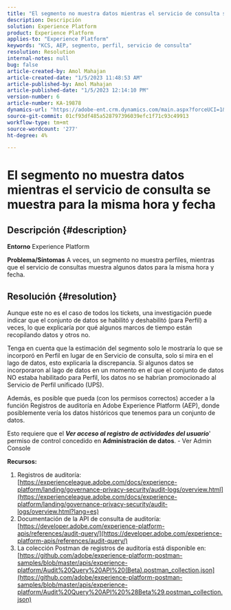 ```yaml
---
title: "El segmento no muestra datos mientras el servicio de consulta se muestra para la misma hora y fecha"
description: Descripción
solution: Experience Platform
product: Experience Platform
applies-to: "Experience Platform"
keywords: "KCS, AEP, segmento, perfil, servicio de consulta"
resolution: Resolution
internal-notes: null
bug: false
article-created-by: Amol Mahajan
article-created-date: "1/5/2023 11:48:53 AM"
article-published-by: Amol Mahajan
article-published-date: "1/5/2023 12:14:10 PM"
version-number: 6
article-number: KA-19878
dynamics-url: "https://adobe-ent.crm.dynamics.com/main.aspx?forceUCI=1&pagetype=entityrecord&etn=knowledgearticle&id=a34331ea-ee8c-ed11-81ac-6045bd006b3d"
source-git-commit: 01cf93df485a528797396039efc1f71c93c49913
workflow-type: tm+mt
source-wordcount: '277'
ht-degree: 4%

---
```


# El segmento no muestra datos mientras el servicio de consulta se muestra para la misma hora y fecha

## Descripción {#description}

<b>Entorno</b>
Experience Platform


<b>Problema/Síntomas</b>
A veces, un segmento no muestra perfiles, mientras que el servicio de consultas muestra algunos datos para la misma hora y fecha.


## Resolución {#resolution}


Aunque este no es el caso de todos los tickets, una investigación puede indicar que el conjunto de datos se habilitó y deshabilitó (para Perfil) a veces, lo que explicaría por qué algunos marcos de tiempo están recopilando datos y otros no.

Tenga en cuenta que la estimación del segmento solo le mostraría lo que se incorporó en Perfil en lugar de en Servicio de consulta, solo si mira en el lago de datos, esto explicaría la discrepancia. Si algunos datos se incorporaron al lago de datos en un momento en el que el conjunto de datos NO estaba habilitado para Perfil, los datos no se habrían promocionado al Servicio de Perfil unificado (UPS).



Además, es posible que pueda (con los permisos correctos) acceder a la función Registros de auditoría en Adobe Experience Platform (AEP), donde posiblemente vería los datos históricos que tenemos para un conjunto de datos.

Esto requiere que el <b>*Ver acceso al registro de actividades del usuario</b>*&#39; permiso de control concedido en <b>Administración de datos</b>. - Ver Admin Console



<b>Recursos:</b>

1. Registros de auditoría: [https://experienceleague.adobe.com/docs/experience-platform/landing/governance-privacy-security/audit-logs/overview.html](https://experienceleague.adobe.com/docs/experience-platform/landing/governance-privacy-security/audit-logs/overview.html?lang=es)
2. Documentación de la API de consulta de auditoría: [https://developer.adobe.com/experience-platform-apis/references/audit-query/](https://developer.adobe.com/experience-platform-apis/references/audit-query/)
3. La colección Postman de registros de auditoría está disponible en: [https://github.com/adobe/experience-platform-postman-samples/blob/master/apis/experience-platform/Audit%20Query%20API%20(Beta).postman_collection.json](https://github.com/adobe/experience-platform-postman-samples/blob/master/apis/experience-platform/Audit%20Query%20API%20%28Beta%29.postman_collection.json)

